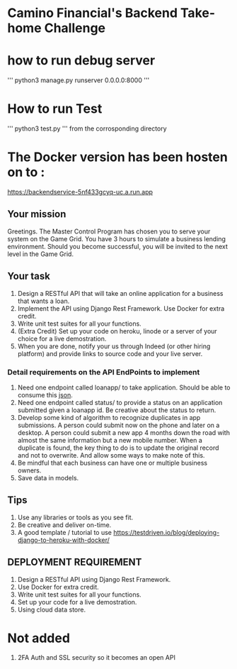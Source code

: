 # Camino Financial's Backend Take-home Challenge

# how to run debug server

'''
 python3 manage.py runserver 0.0.0.0:8000
'''

# How to run Test

'''
python3 test.py
'''
from the corrosponding directory

# The Docker version has been hosten on to :

https://backendservice-5nf433gcyq-uc.a.run.app

## Your mission
Greetings. The Master Control Program has chosen you to serve your system on the Game Grid. You have 3 hours to simulate a business lending environment. Should you become successful, you will be invited to the next level in the Game Grid.

## Your task
1. Design a RESTful API that will take an online application for a business that wants a loan.
2. Implement the API using Django Rest Framework. Use Docker for extra credit.
3. Write unit test suites for all your functions.
4. (Extra Credit) Set up your code on heroku, linode or a server of your choice for a live demostration.
5. When you are done, notify your us through Indeed (or other hiring platform) and provide links to source code and your live server.

### Detail requirements on the API EndPoints to implement
1. Need one endpoint called loanapp/ to take application. Should be able to consume this [json](https://github.com/caminofinancial/BackendTakehomeChallenge/blob/master/sample.json).
2. Need one endpoint called status/ to provide a status on an application submitted given a loanapp id. Be creative about the status to return.
3. Develop some kind of algorithm to recognize duplicates in app submissions. A person could submit now on the phone and later on a desktop. A person could submit a new app 4 months down the road with almost the same information but a new mobile number. When a duplicate is found, the key thing to do is to update the original record and not to overwrite. And allow some ways to make note of this.
4. Be mindful that each business can have one or multiple business owners.
5. Save data in models.

## Tips
1. Use any libraries or tools as you see fit.
2. Be creative and deliver on-time.
3. A good template / tutorial to use https://testdriven.io/blog/deploying-django-to-heroku-with-docker/



## DEPLOYMENT REQUIREMENT
1. Design a RESTful API using Django Rest Framework.
2. Use Docker for extra credit.
3. Write unit test suites for all your functions.
4. Set up your code for a live demostration.
5. Using cloud data store.


# Not added

1. 2FA Auth and SSL security so it becomes an open API 
